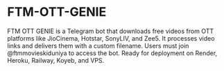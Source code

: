 # FTM-OTT-GENIE
FTM OTT GENIE is a Telegram bot that downloads free videos from OTT platforms like JioCinema, Hotstar, SonyLIV, and Zee5. It processes video links and delivers them with a custom filename. Users must join @ftmmovieskiduniya to access the bot. Ready for deployment on Render, Heroku, Railway, Koyeb, and VPS.
